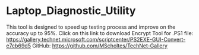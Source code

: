 # Laptop_Diagnostic_Utility
This tool is designed to speed up testing process and improve on the accuracy up to 95%. 
Click on this link to download Encrypt Tool for .PS1 file: 
https://gallery.technet.microsoft.com/scriptcenter/PS2EXE-GUI-Convert-e7cb69d5
GitHub: https://github.com/MScholtes/TechNet-Gallery

